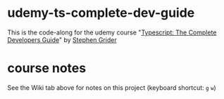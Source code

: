 # udemy-ts-complete-dev-guide
This is the code-along for the udemy course "[Typescript: The Complete Developers Guide](https://stepstone3.udemy.com/course/typescript-the-complete-developers-guide/learn/lecture/15066372#overview)" by [Stephen Grider](https://stepstone3.udemy.com/user/sgslo/)

# course notes

See the Wiki tab above for notes on this project (keyboard shortcut: `g` `w`)

